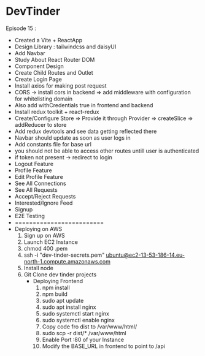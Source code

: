 # DevTinder

Episode 15 : 

- Created a Vite + ReactApp
- Design Library : tailwindcss and daisyUI
- Add Navbar
- Study About React Router DOM
- Component Design
- Create Child Routes and Outlet
- Create Login Page 
- Install axios for making post request
- CORS -> install cors in backend => add middleware with configuration for whitelisting domain 
- Also add withCredentials true in frontend and backend
- Install redux toolkit + react-redux
- Create/Configure Store => Provide it through Provider => createSlice => addReducer to store
- Add redux devtools and see data getting reflected there
- Navbar should update as soon as user logs in 
- Add constants file for base url
- you should not be able to access other routes untill user is authenticated
- if token not present -> redirect to login
- Logout  Feature
- Profile Feature
- Edit Profile Feature
- See All Connections
- See All Requests
- Accept/Reject Requests
- Interested/Ignore Feed
- Signup
- E2E Testing
- =========================
- Deploying on AWS
    1. Sign up on AWS
    2. Launch EC2 Instance
    3. chmod 400 <secret>.pem
    4. ssh -i "dev-tinder-secrets.pem" ubuntu@ec2-13-53-186-14.eu-north-1.compute.amazonaws.com
    5. Install node
    6. Git Clone dev tinder projects
        - Deploying Frontend
            1. npm install
            2. npm build
            3. sudo apt update
            4. sudo apt install nginx
            5. sudo systemctl start nginx
            6. sudo systemctl enable nginx
            7. Copy code fro dist to /var/www/html/
            8. sudo scp -r dist/* /var/www/html
            9. Enable Port :80 of your Instance
            10. Modify the BASE_URL in frontend to point to /api 
